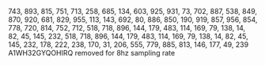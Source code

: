 743,
893,
815,
751,
713,
258,
685,
134,
603,
925,
931,
73,
702,
887,
538,
849,
870,
920,
681,
829,
955,
113,
143,
692,
80,
886,
850,
190,
919,
857,
956,
854,
778,
720,
814,
752,
712,
518,
718,
896,
144,
179,
483,
114,
169,
79,
138,
14,
82,
45,
145,
232,
518,
718,
896,
144,
179,
483,
114,
169,
79,
138,
14,
82,
45,
145,
232,
178,
222,
238,
170,
31,
206,
555,
779,
885,
813,
146,
177,
49,
239
A1WH32GYQOHIRQ removed for 8hz sampling rate
